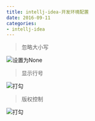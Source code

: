 ```yaml
---
title: intellj-idea-开发环境配置
date: 2016-09-11
categories: 
- intellj-idea
---
```


> 忽略大小写

![设置为None](http://upload-images.jianshu.io/upload_images/80378-21a2fcac6f732f8b.png?imageMogr2/auto-orient/strip%7CimageView2/2/w/1240)

> 显示行号

![打勾](http://upload-images.jianshu.io/upload_images/80378-0d8965b03020352e.png?imageMogr2/auto-orient/strip%7CimageView2/2/w/1240)

> 版权控制


![打勾](http://upload-images.jianshu.io/upload_images/80378-91abba5aabe3929f.png?imageMogr2/auto-orient/strip%7CimageView2/2/w/1240)




